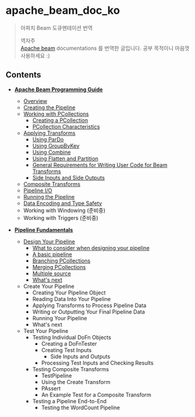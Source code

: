# apache_beam_doc_ko
> 아파치 Beam 도큐멘테이션 번역  
>
> 역자주  
> [Apache beam](https://beam.apache.org/) documentations 를 번역한 글입니다. 공부 목적이니 마음껏 사용하세요 :)

## Contents

- **[Apache Beam Programming Guide](https://github.com/sungjunyoung/apache_beam_doc_ko/tree/master/1.%20Apache%20Beam%20Programming%20Guide)**
    - [Overview](https://github.com/sungjunyoung/apache_beam_doc_ko/tree/master/1.%20Apache%20Beam%20Programming%20Guide/1.%20Overview)
    - [Creating the Pipeline](https://github.com/sungjunyoung/apache_beam_doc_ko/tree/master/1.%20Apache%20Beam%20Programming%20Guide/2.%20Creating%20the%20pipeline)
    - [Working with PCollections](https://github.com/sungjunyoung/apache_beam_doc_ko/tree/master/1.%20Apache%20Beam%20Programming%20Guide/3.%20Working%20with%20PCollections)
        - [Creating a PCollection](https://github.com/sungjunyoung/apache_beam_doc_ko/tree/master/1.%20Apache%20Beam%20Programming%20Guide/3.%20Working%20with%20PCollections/1.%20Creating%20a%20PCollection)
        - [PCollection Characteristics](https://github.com/sungjunyoung/apache_beam_doc_ko/tree/master/1.%20Apache%20Beam%20Programming%20Guide/3.%20Working%20with%20PCollections/2.%20PCollection%20characteristics)
    - [Applying Transforms](https://github.com/sungjunyoung/apache_beam_doc_ko/tree/master/1.%20Apache%20Beam%20Programming%20Guide/4.%20Applying%20transforms)
        - [Using ParDo](https://github.com/sungjunyoung/apache_beam_doc_ko/tree/master/1.%20Apache%20Beam%20Programming%20Guide/4.%20Applying%20transforms/1.%20Using%20ParDo)
        - [Using GroupByKey](https://github.com/sungjunyoung/apache_beam_doc_ko/tree/master/1.%20Apache%20Beam%20Programming%20Guide/4.%20Applying%20transforms/2.%20Using%20GroupByKey)
        - [Using Combine](https://github.com/sungjunyoung/apache_beam_doc_ko/tree/master/1.%20Apache%20Beam%20Programming%20Guide/4.%20Applying%20transforms/3.%20Using%20Combine)
        - [Using Flatten and Partition](https://github.com/sungjunyoung/apache_beam_doc_ko/tree/master/1.%20Apache%20Beam%20Programming%20Guide/4.%20Applying%20transforms/4.%20Using%20Flatten%20and%20Partition)
        - [General Requirements for Writing User Code for Beam Transforms](https://github.com/sungjunyoung/apache_beam_doc_ko/tree/master/1.%20Apache%20Beam%20Programming%20Guide/4.%20Applying%20transforms/5.%20General%20Requirements%20for%20writing%20user%20code%20for%20Beam%20transforms)
        - [Side Inputs and Side Outputs](https://github.com/sungjunyoung/apache_beam_doc_ko/tree/master/1.%20Apache%20Beam%20Programming%20Guide/4.%20Applying%20transforms/6.%20Side%20Inputs%20and%20Side%20Outputs)
    - [Composite Transforms](https://github.com/sungjunyoung/apache_beam_doc_ko/tree/master/1.%20Apache%20Beam%20Programming%20Guide/5.%20Composite%20Transforms)
    - [Pipeline I/O](https://github.com/sungjunyoung/apache_beam_doc_ko/tree/master/1.%20Apache%20Beam%20Programming%20Guide/6.%20Pipeline%20Input%20Output)
    - [Running the Pipeline](https://github.com/sungjunyoung/apache_beam_doc_ko/tree/master/1.%20Apache%20Beam%20Programming%20Guide/7.%20Running%20the%20pipeline)
    - [Data Encoding and Type Safety](https://github.com/sungjunyoung/apache_beam_doc_ko/tree/master/1.%20Apache%20Beam%20Programming%20Guide/8.%20Data%20encoding%20and%20type%20safety)
    - Working with Windowing (준비중)
    - Working with Triggers (준비중)

- **[Pipeline Fundamentals](https://github.com/sungjunyoung/apache_beam_doc_ko/tree/master/2.%20Pipeline%20Fundamentals)**
    - [Design Your Pipeline](https://github.com/sungjunyoung/apache_beam_doc_ko/tree/master/2.%20Pipeline%20Fundamentals/1.%20Design%20Your%20Pipeline)
        - [What to consider when designing your pipeline](https://github.com/sungjunyoung/apache_beam_doc_ko/tree/master/2.%20Pipeline%20Fundamentals/1.%20Design%20Your%20Pipeline/1.%20What%20to%20consider%20when%20designing%20your%20pipeline)
        - [A basic pipeline](https://github.com/sungjunyoung/apache_beam_doc_ko/tree/master/2.%20Pipeline%20Fundamentals/1.%20Design%20Your%20Pipeline/2.%20A%20basic%20pipeline)
        - [Branching PCollections](https://github.com/sungjunyoung/apache_beam_doc_ko/tree/master/2.%20Pipeline%20Fundamentals/1.%20Design%20Your%20Pipeline/3.%20Branching%20PCollections)
        - [Merging PCollections](https://github.com/sungjunyoung/apache_beam_doc_ko/tree/master/2.%20Pipeline%20Fundamentals/1.%20Design%20Your%20Pipeline/4.%20Merging%20PCollections)
        - [Multiple source](https://github.com/sungjunyoung/apache_beam_doc_ko/tree/master/2.%20Pipeline%20Fundamentals/1.%20Design%20Your%20Pipeline/5.%20Multiple%20sources)
        - [What's next](https://github.com/sungjunyoung/apache_beam_doc_ko/tree/master/2.%20Pipeline%20Fundamentals/1.%20Design%20Your%20Pipeline/6.%20What's%20next)
    - Create Your Pipeline
        - Creating Your Pipeline Object
        - Reading Data Into Your Pipeline
        - Applying Transforms to Process Pipeline Data
        - Writing or Outputting Your Final Pipeline Data
        - Running Your Pipeline
        - What's next
    - Test Your Pipeline
        - Testing Individual DoFn Objects
            - Creating a DoFnTester
            - Creating Test Inputs
                - Side Inputs and Outputs
            - Processing Test Inputs and Checking Results
        - Testing Composite Transforms
            - TestPipeline
            - Using the Create Transform
            - PAssert
            - An Example Test for a Composite Transform
        - Testing a Pipeline End-to-End
            - Testing the WordCount Pipeline
